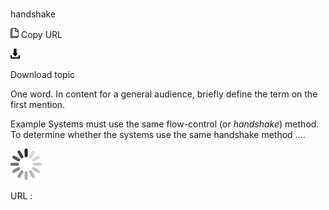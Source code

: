 # 

handshake

![Copy URL](media/handshake/Copy.png)
Copy URL

![Download](media/handshake/Download.png)

Download topic

One word. In content for a general audience, briefly define the term on the first mention. 

Example
Systems must use the same flow-control (or *handshake*) method. To determine whether the systems use the same handshake method ....

![In progress](media/handshake/activity-large.gif)

URL :
